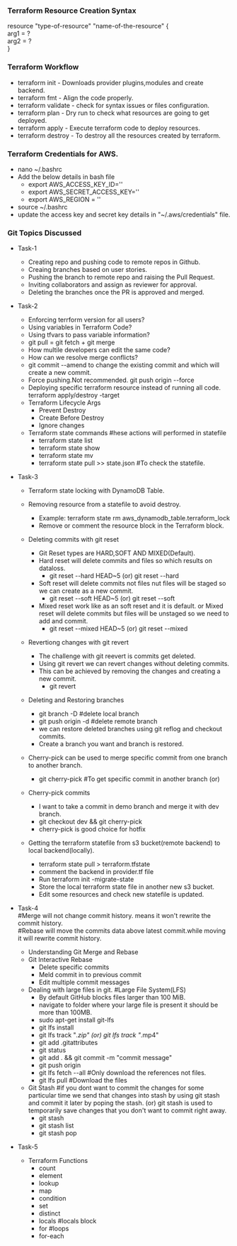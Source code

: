 ### Terraform Resource Creation Syntax
resource "type-of-resource" "name-of-the-resource" {  
    arg1 = ?   
    arg2 = ?   
}   

### Terraform Workflow   
* terraform init  -  Downloads provider plugins,modules and create backend.   
* terraform fmt   - Align the code properly.     
* terraform validate - check for syntax issues or files configuration.   
* terraform plan - Dry run to check what resources are going to get deployed.   
* terraform apply - Execute terraform code to deploy resources.   
* terraform destroy - To destroy all the resources created by terraform.    

### Terraform Credentials for AWS.   
* nano ~/.bashrc   
* Add the below details in bash file     
   - export AWS_ACCESS_KEY_ID=''      
   - export AWS_SECRET_ACCESS_KEY=''     
   - export AWS_REGION = ''   
* source ~/.bashrc     
* update the access key and secret key details in  "~/.aws/credentials" file.

### Git Topics Discussed
* Task-1 
   - Creating repo and pushing code to remote repos in Github.   
   - Creaing branches based on user stories.    
   - Pushing the branch to remote repo and raising the Pull Request.      
   - Inviting collaborators and assign as reviewer for approval.     
   - Deleting the branches once the PR is approved and merged.  


* Task-2  
   - Enforcing terrform version for all users?  
   - Using variables in Terraform Code?     
   - Using tfvars to pass variable information?  
   - git pull = git fetch + git merge 
   - How multile developers can edit the same code?       
   - How can we resolve merge conflicts?     
   - git commit --amend  to change the existing commit and which will create a new commit.    
   - Force pushing.Not recommended. git push origin <branch-name> --force    
   - Deploying specific terraform resource instead of running all code.     
      terraform apply/destroy -target <resource>   
   - Terraform Lifecycle Args    
      - Prevent Destroy   
      - Create Before Destroy   
      - Ignore changes   
   - Terraform state commands    #hese actions will performed in statefile   
      - terraform state list       
      - terraform state show <resource>     
      - terraform state mv<resource-old-name> <resource-new-name>    
      - terraform state pull >> state.json  #To check the statefile.  

* Task-3    
   - Terraform state locking with DynamoDB Table.       
   - Removing resource from a statefile to avoid  destroy.    
      - Example: terraform state rm aws_dynamodb_table.terraform_lock   
      - Remove or comment the resource block in the Terraform block.     
   - Deleting commits with git reset              
      - Git Reset types are HARD,SOFT AND MIXED(Default).               
      - Hard reset will delete commits and files so which results on dataloss.               
         - git reset --hard HEAD~5 (or) git reset --hard <commit-id>             
      - Soft reset will delete commits not files nut files will be staged so we can create as a new commit.                
         - git reset --soft  HEAD~5 (or) git reset --soft <commit-id>            
      - Mixed reset work like as an soft reset and it is default.  or Mixed reset will delete commits but files will be unstaged so we need to add and commit.           
         - git reset --mixed HEAD~5 (or) git reset --mixed <commit-id>   

   - Revertiong changes with git revert            
      - The challenge with git reevert is commits get deleted.               
      - Using git revert we can revert changes without deleting commits.          
      - This can be achieved by removing the changes and creating a new commit.      
         - git revert <commit-id>       
         

   - Deleting and Restoring branches      
      - git branch -D <branch-name>  #delete local branch          
      - git push origin -d <branch-name>   #delete remote branch     
      - we can restore deleted branches using git reflog and checkout commits.
      - Create a branch you want and branch is restored.    

   - Cherry-pick can be used to merge specific commit from one branch to another branch.   
      - git cherry-pick <commit-id>   #To get specific commit in another branch  (or)     

   - Cherry-pick commits    
      - I want to take a commit in demo branch and merge it with dev branch.     
      - git checkout dev && git cherry-pick <commit-id-in-demo-branch>      
      - cherry-pick is good choice for hotfix      
    
   - Getting the terraform statefile from s3 bucket(remote backend) to local backend(locally).
      - terraform state pull > terraform.tfstate
      - comment the backend in provider.tf file
      - Run terraform init -migrate-state 
      - Store the local terraform state file in another new s3 bucket.
      - Edit some resources and check new statefile is updated.   

* Task-4         
   #Merge will not change commit history. means it won't rewrite the commit history.                  
   #Rebase will move the commits data above latest commit.while moving it will rewrite commit history.              
   - Understanding Git Merge and Rebase         
   - Git Interactive Rebase    
      - Delete specific commits    
      - Meld commit in to previous commit     
      - Edit multiple commit messages    
   - Dealing with large files in git.  #Large File System(LFS)    
      - By default GitHub blocks files larger than 100 MiB.     
      - navigate to folder where your large file is present it should be more than 100MB.    
      - sudo apt-get install git-lfs     
      - git lfs install    
      - git lfs track "*.zip" (or) git lfs track "*.mp4"  
      - git add .gitattributes        
      - git status          
      - git add . && git commit -m "commit message"               
      - git push origin <branch-name>             
      - git lfs fetch --all    #Only download the references not files.    
      - git lfs pull    #Download the files    
   - Git Stash  #if you dont want to commit the changes for some particular time we send that changes into stash by using git stash and commit it later by poping the stash.  (or)  git stash is used to temporarily save changes that you don't want to commit right away.     
      - git stash    
      - git stash list    
      - git stash pop    
* Task-5
   - Terraform Functions
      - count
      - element
      - lookup
      - map
      - condition
      - set
      - distinct
      - locals #locals block
      - for   #loops
      - for-each


